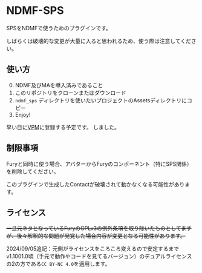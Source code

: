 # NDMF-SPS
SPSをNDMFで使うためのプラグインです。

しばらくは破壊的な変更が大量に入ると思われるため、使う際は注意してください。

## 使い方
0. NDMF及びMAを導入済みであること
1. このリポジトリをクローンまたはダウンロード
2. `ndmf_sps` ディレクトリを使いたいプロジェクトのAssetsディレクトリにコピー
3. Enjoy!

早い目に[VPM](https://meronmks.github.io/vpm/)に登録する予定です。
しました。

## 制限事項
Furyと同時に使う場合、アバターからFuryのコンポーネント（特にSPS関係）を削除してください。

このプラグインで生成したContactが破壊されて動かなくなる可能性があります。

## ライセンス
~~一旦元ネタとなっているFuryのGPLv3の例外条項を取り除いたものとしてますが、後々解釈的な問題が発覚した場合内容が変更となる可能性があります。~~

2024/09/05追記：元側がライセンスをころころ変えるので安定するまでv1.1001.0頃（手元で動作やコードを見てるバージョン）のデュアルライセンスの2の方である`CC BY-NC 4.0`を適用します。